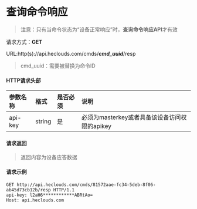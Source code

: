 # 查询命令响应

> 注意：只有当命令状态为“设备正常响应”时，**查询命令响应API**才有效

请求方式：**GET**

URL:http(s)://api.heclouds.com/cmds/**_cmd_uuid_**/resp
> cmd_uuid：需要被替换为命令ID

#### HTTP请求头部
参数名称 | 格式 | 是否必须 | 说明
:- | :- | :- | :- 
api-key | string | 是 | 必须为masterkey或者具备该设备访问权限的apikey

#### 请求返回
> 返回内容为设备应答数据


#### 请求示例

```text
GET http://api.heclouds.com/cmds/81572aae-fc34-5deb-8f06-ab45d73cb12b/resp HTTP/1.1
api-key: l2aH6************ABRtAo=
Host: api.heclouds.com

```
